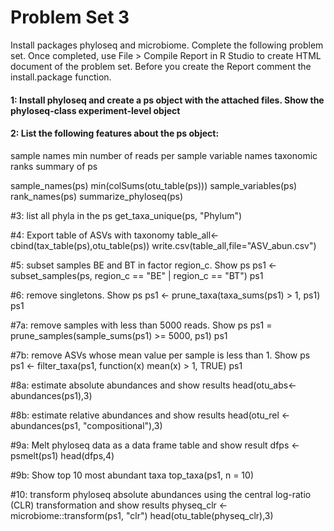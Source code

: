 # Problem Set 3
Install packages phyloseq and microbiome. Complete the following problem set. Once completed, use File > Compile Report in R Studio to create HTML document of the problem set. Before you create the Report comment the install.package function.

#### 1: Install phyloseq and create a ps object with the attached files. Show the phyloseq-class experiment-level object

#### 2: List the following features about the ps object: 
sample names
min number of reads per sample
variable names
taxonomic ranks
summary of ps

sample_names(ps)
min(colSums(otu_table(ps)))
sample_variables(ps)
rank_names(ps)
summarize_phyloseq(ps)

#3: list all phyla in the ps 
get_taxa_unique(ps, "Phylum")

#4: Export table of ASVs with taxonomy
table_all<-cbind(tax_table(ps),otu_table(ps))
write.csv(table_all,file="ASV_abun.csv")

#5: subset samples BE and BT in factor region_c. Show ps
ps1 <- subset_samples(ps, region_c == "BE" | region_c ==  "BT")
ps1

#6: remove singletons. Show ps
ps1 <- prune_taxa(taxa_sums(ps1) > 1, ps1)
ps1

#7a: remove samples with less than 5000 reads. Show ps
ps1 = prune_samples(sample_sums(ps1) >= 5000, ps1)
ps1

#7b: remove ASVs whose mean value per sample is less than 1. Show ps
ps1 <- filter_taxa(ps1, function(x) mean(x) > 1, TRUE)
ps1

#8a: estimate absolute abundances and show results
head(otu_abs<- abundances(ps1),3)

#8b: estimate relative abundances and show results
head(otu_rel <- abundances(ps1, "compositional"),3)

#9a: Melt phyloseq data as a data frame table and show result
dfps <- psmelt(ps1)
head(dfps,4)

#9b: Show top 10 most abundant taxa
top_taxa(ps1, n = 10)

#10: transform phyloseq absolute abundances using the central log-ratio (CLR) transformation and show results
physeq_clr <- microbiome::transform(ps1, "clr")
head(otu_table(physeq_clr),3)
